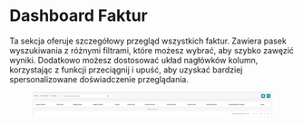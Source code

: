 # Dashboard Faktur

Ta sekcja oferuje szczegółowy przegląd wszystkich faktur. Zawiera pasek wyszukiwania z różnymi filtrami, które możesz wybrać, aby szybko zawęzić wyniki. Dodatkowo możesz dostosować układ nagłówków kolumn, korzystając z funkcji przeciągnij i upuść, aby uzyskać bardziej spersonalizowane doświadczenie przeglądania.

<figure><img src="../.gitbook/assets/invoice-dashboard.png" alt=""><figcaption></figcaption></figure>
